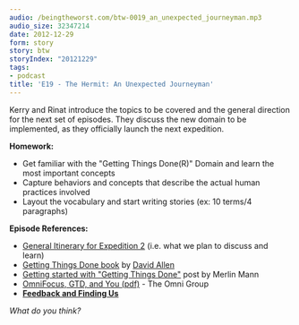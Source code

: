 ```yaml
---
audio: /beingtheworst.com/btw-0019_an_unexpected_journeyman.mp3
audio_size: 32347214
date: 2012-12-29
form: story
story: btw
storyIndex: "20121229"
tags:
- podcast
title: 'E19 - The Hermit: An Unexpected Journeyman'
---
```

<p>Kerry and Rinat introduce the topics to be covered and the general direction for the next set of episodes.  They discuss the new domain to be implemented, as they officially launch the next expedition.</p>


<p><strong>Homework:</strong></p>
<ul>
<li>Get familiar with the "Getting Things Done(R)" Domain and learn the most important concepts</li>
<li>Capture behaviors and concepts that describe the actual human practices involved</li>
<li>Layout the vocabulary and start writing stories (ex: 10 terms/4 paragraphs)</li>
</ul>
<p><strong>Episode References:</strong></p>
<ul>
<li><a href="https://github.com/beingtheworst/btw-gtd/blob/master/btw/Itinerary_for_Expedition_2.md">General Itinerary for Expedition 2</a> (i.e. what we plan to discuss and learn)</li>
<li><a href="http://www.amazon.com/Getting-Things-Done-Stress-Free-Productivity/dp/0142000280">Getting Things Done book</a> by <a href="http://www.davidco.com/">David Allen</a></li>
<li><a href="http://www.43folders.com/2004/09/08/getting-started-with-getting-things-done">Getting started with "Getting Things Done"</a> post by Merlin Mann</li>
<li><a href="http://www.omnigroup.com/ftp/pub/software/macosx/extras/omnifocus/gtdandomnifocus.pdf">OmniFocus, GTD, and You (pdf)</a> - The Omni Group</li>
<li><strong><a href="http://beingtheworst.com/about">Feedback and Finding Us</a></strong></li>
</ul>
<p><em>What do you think?</em></p>
